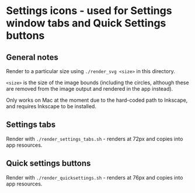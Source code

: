 # Settings icons - used for Settings window tabs and Quick Settings buttons

## General notes

Render to a particular size using `./render_svg <size>` in this directory.

`<size>` is the size of the image bounds (including the circles, although these
are removed from the image output and rendered in the app instead).

Only works on Mac at the moment due to the hard-coded path to Inkscape, and
requires Inkscape to be installed.

## Settings tabs

Render with `./render_settings_tabs.sh` - renders at 72px and copies into app
resources.

## Quick settings buttons

Render with `./render_quicksettings.sh` - renders at 76px and copies into app
resources.
